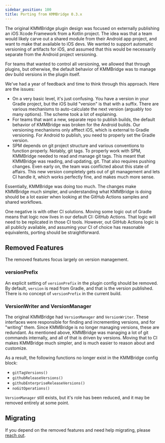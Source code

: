 ```yaml
---
sidebar_position: 100
title: Porting from KMMBridge 0.3.x 
---
```


The original KMMBridge plugin design was focused on externally publishing an iOS Xcode Framework from a Kotlin project. The idea was that a team would likely carve out a shared module from their Android app project, and want to make that available to iOS devs. We wanted to support automatic versioning of artifacts for iOS, and assumed that this would be necessarily separate from the Android project versioning.

For teams that wanted to control all versioning, we allowed that through plugins, but otherwise, the default behavior of KMMBridge was to manage dev build versions in the plugin itself.

We've had a year of feedback and time to think through this approach. Here are the issues:

* On a very basic level, it's just confusing. You have a version in your Gradle project, but the iOS build "version" is that with a suffix. There are various mechanisms to auto-calculate the next version (arguably too many options). The scheme took a lot of explaining.
* For teams that want a new, separate repo to publish builds, the default behavior of KMMBridge was broken for the Android builds. Our versioning mechanisms only afftect iOS, which is external to Gradle versioning. For Android to publish, you need to properly set the Gradle version.
* SPM depends on git project structure and various conventions to function properly. Notably, git tags. To properly work with SPM, KMMBridge needed to read and manage git tags. This meant that KMMBridge was reading, and updating, git. That also requires pushing changes. Even early on, the team was conflicted about this state of affairs. This new version completely gets out of git management and lets CI handle it, which works perfectly fine, and makes much more sense.

Essentially, KMMBridge was doing too much. The changes make KMMBridge much simpler, and understanding what KMMBridge is doing should be a lot easier when looking at the GitHub Actions samples and shared workflows.

One negative is with other CI solutions. Moving some logic out of Gradle means that logic now lives in our default CI: GitHub Actions. That logic will need to be replicated in those CI tools. However, out GitHub Actions logic is all publicly available, and assuming your CI of choice has reasonable equivalents, porting should be straightforward.

## Removed Features

The removed features focus largely on version management.

### versionPrefix

An explicit setting of `versionPrefix` in the plugin config should be removed. By default, `version` is read from Gradle, and that is the version published. There is no concept of `versionPrefix` in the current build.

### VersionWriter and VersionManager

The original KMMBridge had `VersionManager` and `VersionWriter`. These interfaces were responsible for finding and incrementing versions, and for "writing" them. Since KMMBridge is no longer managing versions, these are redundant. As mentioned above, KMMBridge was managing a lot of git commands internally, and all of that is driven by versions. Moving that to CI makes KMMBridge much simpler, and is much easier to reason about and customize.

As a result, the following functions no longer exist in the KMMBridge config block:

* `gitTagVersions()`
* `githubReleaseVersions()`
* `githubEnterpriseReleaseVersions()`
* `noGitOperations()`

`VersionManager` still exists, but it's role has been reduced, and it may be removed entirely at some point.

## Migrating

If you depend on the removed features and need help migrating, please [reach out](https://touchlab.co/keepintouch).